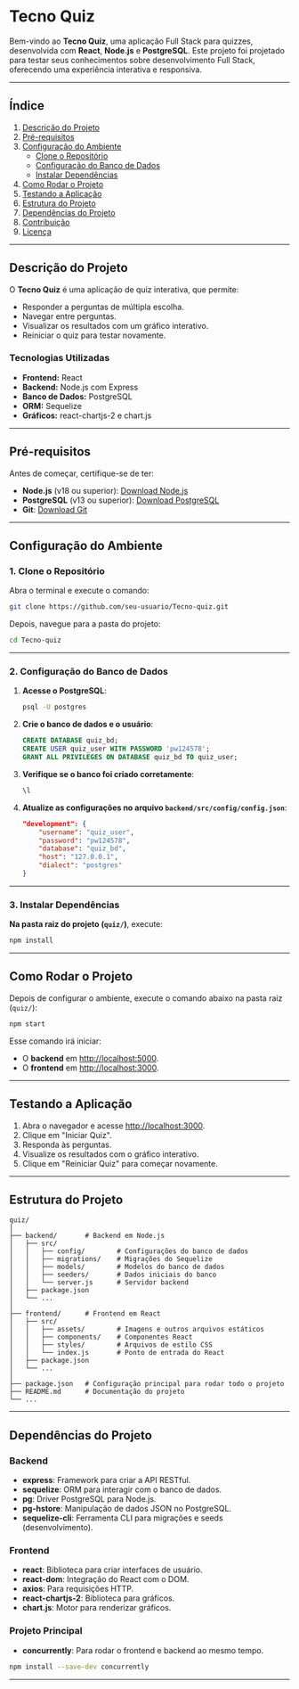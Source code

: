 
# **Tecno Quiz**

Bem-vindo ao **Tecno Quiz**, uma aplicação Full Stack para quizzes, desenvolvida com **React**, **Node.js** e **PostgreSQL**. Este projeto foi projetado para testar seus conhecimentos sobre desenvolvimento Full Stack, oferecendo uma experiência interativa e responsiva.

---

## **Índice**
1. [Descrição do Projeto](#descrição-do-projeto)
2. [Pré-requisitos](#pré-requisitos)
3. [Configuração do Ambiente](#configuração-do-ambiente)
   - [Clone o Repositório](#1-clone-o-repositório)
   - [Configuração do Banco de Dados](#2-configuração-do-banco-de-dados)
   - [Instalar Dependências](#3-instalar-dependências)
4. [Como Rodar o Projeto](#como-rodar-o-projeto)
5. [Testando a Aplicação](#testando-a-aplicação)
6. [Estrutura do Projeto](#estrutura-do-projeto)
7. [Dependências do Projeto](#dependências-do-projeto)
8. [Contribuição](#contribuição)
9. [Licença](#licença)

---

## **Descrição do Projeto**

O **Tecno Quiz** é uma aplicação de quiz interativa, que permite:
- Responder a perguntas de múltipla escolha.
- Navegar entre perguntas.
- Visualizar os resultados com um gráfico interativo.
- Reiniciar o quiz para testar novamente.

### **Tecnologias Utilizadas**
- **Frontend:** React
- **Backend:** Node.js com Express
- **Banco de Dados:** PostgreSQL
- **ORM:** Sequelize
- **Gráficos:** react-chartjs-2 e chart.js

---

## **Pré-requisitos**

Antes de começar, certifique-se de ter:
- **Node.js** (v18 ou superior): [Download Node.js](https://nodejs.org)
- **PostgreSQL** (v13 ou superior): [Download PostgreSQL](https://www.postgresql.org/download/)
- **Git**: [Download Git](https://git-scm.com/)

---

## **Configuração do Ambiente**

### **1. Clone o Repositório**

Abra o terminal e execute o comando:
```bash
git clone https://github.com/seu-usuario/Tecno-quiz.git
```
Depois, navegue para a pasta do projeto:
```bash
cd Tecno-quiz
```

---

### **2. Configuração do Banco de Dados**

1. **Acesse o PostgreSQL**:
   ```bash
   psql -U postgres
   ```
2. **Crie o banco de dados e o usuário**:
   ```sql
   CREATE DATABASE quiz_bd;
   CREATE USER quiz_user WITH PASSWORD 'pw124578';
   GRANT ALL PRIVILEGES ON DATABASE quiz_bd TO quiz_user;
   ```
3. **Verifique se o banco foi criado corretamente**:
   ```sql
   \l
   ```

4. **Atualize as configurações no arquivo `backend/src/config/config.json`**:
   ```json
   "development": {
       "username": "quiz_user",
       "password": "pw124578",
       "database": "quiz_bd",
       "host": "127.0.0.1",
       "dialect": "postgres"
   }
   ```

---

### **3. Instalar Dependências**

**Na pasta raiz do projeto (`quiz/`)**, execute:
```bash
npm install
```

---

## **Como Rodar o Projeto**

Depois de configurar o ambiente, execute o comando abaixo na pasta raiz (`quiz/`):
```bash
npm start
```

Esse comando irá iniciar:
- O **backend** em [http://localhost:5000](http://localhost:5000).
- O **frontend** em [http://localhost:3000](http://localhost:3000).

---

## **Testando a Aplicação**

1. Abra o navegador e acesse [http://localhost:3000](http://localhost:3000).
2. Clique em "Iniciar Quiz".
3. Responda às perguntas.
4. Visualize os resultados com o gráfico interativo.
5. Clique em "Reiniciar Quiz" para começar novamente.

---

## **Estrutura do Projeto**

```plaintext
quiz/
│
├── backend/       # Backend em Node.js
│   ├── src/
│   │   ├── config/        # Configurações do banco de dados
│   │   ├── migrations/    # Migrações do Sequelize
│   │   ├── models/        # Modelos do banco de dados
│   │   ├── seeders/       # Dados iniciais do banco
│   │   └── server.js      # Servidor backend
│   ├── package.json
│   └── ...
│
├── frontend/      # Frontend em React
│   ├── src/
│   │   ├── assets/        # Imagens e outros arquivos estáticos
│   │   ├── components/    # Componentes React
│   │   ├── styles/        # Arquivos de estilo CSS
│   │   └── index.js       # Ponto de entrada do React
│   ├── package.json
│   └── ...
│
├── package.json   # Configuração principal para rodar todo o projeto
├── README.md      # Documentação do projeto
└── ...
```

---

## **Dependências do Projeto**

### **Backend**
- **express**: Framework para criar a API RESTful.
- **sequelize**: ORM para interagir com o banco de dados.
- **pg**: Driver PostgreSQL para Node.js.
- **pg-hstore**: Manipulação de dados JSON no PostgreSQL.
- **sequelize-cli**: Ferramenta CLI para migrações e seeds (desenvolvimento).

### **Frontend**
- **react**: Biblioteca para criar interfaces de usuário.
- **react-dom**: Integração do React com o DOM.
- **axios**: Para requisições HTTP.
- **react-chartjs-2**: Biblioteca para gráficos.
- **chart.js**: Motor para renderizar gráficos.

### **Projeto Principal**
- **concurrently**: Para rodar o frontend e backend ao mesmo tempo.
```bash
npm install --save-dev concurrently
```
---
